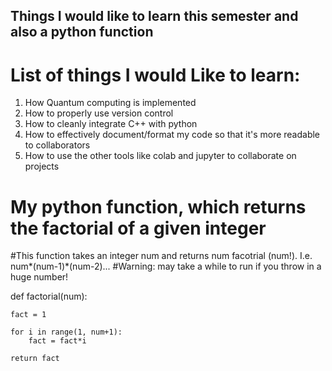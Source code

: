 ## Things I would like to learn this semester and also a python function

# List of things I would Like to learn:

1) How Quantum computing is implemented
2) How to properly use version control
3) How to cleanly integrate C++ with python
4) How to effectively document/format my code so that it's more readable to collaborators
5) How to use the other tools like colab and jupyter to collaborate on projects

# My python function, which returns the factorial of a given integer

#This function takes an integer num and returns num facotrial (num!). I.e. num*(num-1)*(num-2)...
#Warning: may take a while to run if you throw in a huge number!

def factorial(num):
    
    fact = 1
    
    for i in range(1, num+1):
        fact = fact*i
    
    return fact
